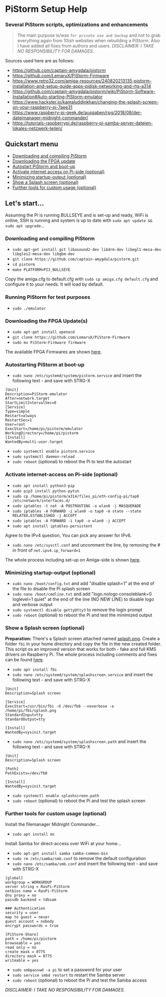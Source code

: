 # PiStorm Setup Help
### Several PiStorm scripts, optimizations and enhancements
> The main purpose is/was `for private use and backup` and not to grab everything again from 10ish websites when rebuilding a PiStorm. Also I have added all fixes from authors and users. *DISCLAIMER: I TAKE NO RESPONSIBILITY FOR DAMAGES.*

Sources used here are as follows:
* https://github.com/captain-amygdala/pistorm
* https://github.com/LemaruX/PiStorm-Firmware
* https://www.retro32.com/amiga-resources/240820213135-pistorm-installation-and-setup-guide-apps-pidisk-networking-and-rtg-a314
* https://github.com/captain-amygdala/pistorm/wiki/PiStorm-Software-Installation#Auto-starting-PiStorm-emulator
* https://www.hackster.io/kamaluddinkhan/changing-the-splash-screen-on-your-raspberry-pi-7aee31
* https://www.raspberry-pi-geek.de/ausgaben/rpg/2018/08/der-dateimanager-midnight-commander/
* https://tutorials-raspberrypi.de/raspberry-pi-samba-server-dateien-lokales-netzwerk-teilen/

## Quickstart menu
* [Downloading and compiling PiStorm](#downloading-and-compiling-pistorm)
* [Downloading the FPGA update](#downloading-the-fpga-updates)
* [Autostart PiStorm and boot-up](#autostarting-pistorm-at-boot-up)
* [Activate internet access on Pi-side (optional)](#activate-internet-access-on-pi-side-optional)
* [Minimizing startup-output (optional)](#minimizing-startup-output-optional)
* [Show a Splash screen (optional)](#show-a-splash-screen-optional)
* [Further tools for custom usage (optional)](#further-tools-for-custom-usage-optional)

## Let's start...

Assuming the Pi is running BULLSEYE and is set-up and ready, WiFi is online, SSH is running and system is up to date with `sudo apt update && sudo apt upgrade`...

### Downloading and compiling PiStorm
* `sudo apt-get install git libasound2-dev libdrm-dev libegl1-mesa-dev libgles2-mesa-dev libgbm-dev`
* `git clone https://github.com/captain-amygdala/pistorm.git`
* `cd pistorm`
* `make PLATFORM=PI3_BULLSEYE`

Copy the amiga.cfg to default.cfg with `sudo cp amiga.cfg default.cfg` and configure it to your needs. It will load by default.


### Running PiStorm for test purposes
* `sudo ./emulator`


### Downloading the FPGA Update(s)
* `sudo apt-get install openocd`
* `git clone https://github.com/LemaruX/PiStorm-Firmware`
* `sudo mv PiStorm-Firmware firmware`

The available FPGA Firmwares are shown [here](https://github.com/LemaruX/PiStorm-Firmware#included-firmware).


### Autostarting PiStorm at boot-up
* `sudo nano /etc/systemd/system/pistorm.service` and insert the following text - and save with STRG-X

```
[Unit]
Description=PiStorm emulator
After=network.target
StartLimitIntervalSec=0
[Service]
Type=simple
Restart=always
RestartSec=1
User=root
ExecStart=/home/pi/pistorm/emulator
WorkingDirectory=/home/pi/pistorm
[Install]
WantedBy=multi-user.target
```

* `sudo systemctl enable pistorm.service`
* `sudo systemctl daemon-reload`
* `sudo reboot` (optional) to reboot the Pi to test the autostart


### Activate internet-access on Pi-side (optional)
* `sudo apt install python3-pip`
* `sudo pip3 install python-pytun`
* `sudo cp /home/pi/pistorm/a314/files_pi/eth-config-pi/tap0 /etc/network/interfaces.d/`
* `sudo iptables -t nat -A POSTROUTING -o wlan0 -j MASQUERADE`
* `sudo iptables -A FORWARD -i wlan0 -o tap0 -m state --state RELATED,ESTABLISHED -j ACCEPT`
* `sudo iptables -A FORWARD -i tap0 -o wlan0 -j ACCEPT`
* `sudo apt install iptables-persistent`

Agree to the IPv4 question, You can pick any answer for IPv6.

* `sudo nano /etc/sysctl.conf` and uncomment the line, by removing the # in front of `net.ipv4.ip_forward=1`

The whole process including set-up on Amiga-side is shown [here](https://www.retro32.com/amiga-resources/240820213135-pistorm-installation-and-setup-guide-apps-pidisk-networking-and-rtg-a314).


### Minimizing startup-output (optional)
* `sudo nano /boot/config.txt` and add "disable splash=1" at the end of the file to disable the Pi splash screen
* `sudo nano /boot/cmdline.txt` and add "logo.nologo consoleblank=0 loglevel=1 quiet" at the end of the line (NO NEW LINE) to disable logo and verbose output
* `sudo systemctl disable getty@tty3` to remove the login prompt
* `sudo reboot` (optional) to reboot the Pi and test the minimized output

### Show a Splash screen (optional)
**Preparation:** There's a Splash screen attached named [splash.png](https://github.com/andiweli/pistorm-setup-help/blob/main/splash.png). Create a folder `fbi` in your home directory and copy the file in the new created folder. This script os an improved version that works for both - fake and full KMS drivers on Raspberry Pi. The whole process including comments and fixes can be found [here](https://www.hackster.io/kamaluddinkhan/changing-the-splash-screen-on-your-raspberry-pi-7aee31).

* `sudo apt install fbi`
* `sudo nano /etc/systemd/system/splashscreen.service` and insert the following text - and save with STRG-X

```
[Unit]
Description=Splash screen

[Service]
ExecStart=/usr/bin/fbi -d /dev/fb0 --noverbose -a /home/pi/fbi/splash.png
StandardInput=tty
StandardOutput=tty

[Install]
WantedBy=sysinit.target
```

* `sudo nano /etc/systemd/system/splashscreen.path` and insert the following text - and save with STRG-X

```
[Unit]
Description=Splash screen

[Path]
PathExists=/dev/fb0

[Install]
WantedBy=sysinit.target
```

* `sudo systemctl enable splashscreen.path`
* `sudo reboot` (optional) to reboot the Pi and test the splash screen


### Further tools for custom usage (optional)

Install the filemanager Midnight Commander...
* `sudo apt install mc`

Install Samba for direct-access over WiFi at your home...
* `sudo apt-get install samba samba-common-bin`
* `sudo rm /etc/samba/smb.conf` to remove the default configuration
* `sudo nano /etc/samba/smb.conf` and insert the following text - and save with STRG-X

```
[global]
workgroup = WORKGROUP
server string = RasPi-PiStorm
netbios name = RasPi-PiStorm
dns proxy = no
passdb backend = tdbsam

### Authentication
security = user
map to guest = never
guest account = nobody
encrypt passwords = true

[PiStorm-Share]
path = /home/pi/pistorm
browseable = yes
read only = no
create mask = 0775
directory mask = 0775
writeable = yes
```

* `sudo smbpasswd -a pi` to set a password for your user
* `sudo service smbd restart` to restart the Samba server
* `sudo reboot` (optional) to reboot the Pi and test the Samba access

*DISCLAIMER: I TAKE NO RESPONSIBILITY FOR DAMAGES.*
